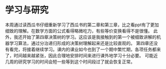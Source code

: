 # 学习与研究
本周通过读西瓜书仔细重新学习了西瓜书的第二章和第三章，比之看ppt有了更加细致的理解。在数学方面的公式看得略微吃力，有些等价变换看得不是很懂。
此外，我还开始了第四章决策树的学习。这应该是我接触到的第一个被细致讲解的机器学习算法，通过分治递归形成的决策树理解起来还是比较直观的。
第四章还没有看完，将接着继续学习。课内的课业如今也到了一个期中繁忙期，各项任务都来了，时间越来越紧张，因此合理地安排时间来进行课外地学习十分必要。
可能近几周的研究学习的时间会短一些等到这个时间段过了就会恢复正常。
